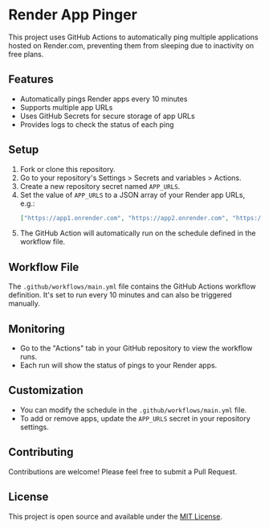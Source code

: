 # Render App Pinger

This project uses GitHub Actions to automatically ping multiple applications hosted on Render.com, preventing them from sleeping due to inactivity on free plans.

## Features

- Automatically pings Render apps every 10 minutes
- Supports multiple app URLs
- Uses GitHub Secrets for secure storage of app URLs
- Provides logs to check the status of each ping

## Setup

1. Fork or clone this repository.
2. Go to your repository's Settings > Secrets and variables > Actions.
3. Create a new repository secret named `APP_URLS`.
4. Set the value of `APP_URLS` to a JSON array of your Render app URLs, e.g.:
   ```json
   ["https://app1.onrender.com", "https://app2.onrender.com", "https://app3.onrender.com"]
   ```
5. The GitHub Action will automatically run on the schedule defined in the workflow file.

## Workflow File

The `.github/workflows/main.yml` file contains the GitHub Actions workflow definition. It's set to run every 10 minutes and can also be triggered manually.

## Monitoring

- Go to the "Actions" tab in your GitHub repository to view the workflow runs.
- Each run will show the status of pings to your Render apps.

## Customization

- You can modify the schedule in the `.github/workflows/main.yml` file.
- To add or remove apps, update the `APP_URLS` secret in your repository settings.

## Contributing

Contributions are welcome! Please feel free to submit a Pull Request.

## License

This project is open source and available under the [MIT License](LICENSE).
